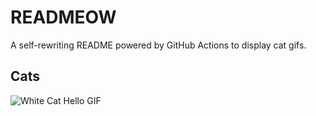 # READMEOW

A self-rewriting README powered by GitHub Actions to display cat gifs.

## Cats

![White Cat Hello GIF](https://media2.giphy.com/media/v1.Y2lkPTlhY2QwMmRhOGdzZDFnY3Zkb3k3YjAzc2NwZmZycTdvNW5tOGg4bW83ZjM3MjQ2MCZlcD12MV9naWZzX3NlYXJjaCZjdD1n/vFKqnCdLPNOKc/200.gif)
